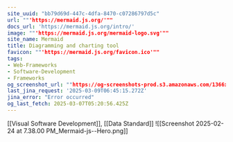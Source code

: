 ```yaml
---
site_uuid: "bb79d69d-447c-4dfa-8470-c07286797d5c"
url: ""'https://mermaid.js.org/'""
docs_url: 'https://mermaid.js.org/intro/'
image: ""'https://mermaid.js.org/mermaid-logo.svg'""
site_name: Mermaid
title: Diagramming and charting tool
favicon: ""'https://mermaid.js.org/favicon.ico'""
tags:
- Web-Frameworks
- Software-Development
- Frameworks
og_screenshot_url: ""https://og-screenshots-prod.s3.amazonaws.com/1366x768/80/false/4628814d9f274c78228026bea6b3839a5098570f52f2e83d1dd2fb52d51981f6.jpeg""
last_jina_request: '2025-03-09T06:45:15.272Z'
jina_error: "Error occurred"
og_last_fetch: 2025-03-07T05:20:56.425Z
---
```

[[Visual Software Development]], [[Data Standard]]
![[Screenshot 2025-02-24 at 7.38.00 PM_Mermaid-js--Hero.png]]
